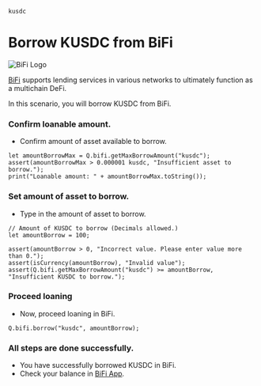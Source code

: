 ```meta-Currency
kusdc
```

# Borrow KUSDC from BiFi

![BiFi Logo](https://s3.ap-northeast-2.amazonaws.com/thebifrost.io/home/bifi/bifi_logo.svg)

[BiFi](https://bifi.finance/) supports lending services in various networks to ultimately function as a multichain DeFi.

In this scenario, you will borrow KUSDC from BiFi.

### Confirm loanable amount.

- Confirm amount of asset available to borrow.

```output-Dynamic
let amountBorrowMax = Q.bifi.getMaxBorrowAmount("kusdc");
assert(amountBorrowMax > 0.000001 kusdc, "Insufficient asset to borrow.");
print("Loanable amount: " + amountBorrowMax.toString());
```

### Set amount of asset to borrow.

- Type in the amount of asset to borrow.

```input KUSDC
// Amount of KUSDC to borrow (Decimals allowed.)
let amountBorrow = 100;
```

```input-Verify
assert(amountBorrow > 0, "Incorrect value. Please enter value more than 0.");
assert(isCurrency(amountBorrow), "Invalid value");
assert(Q.bifi.getMaxBorrowAmount("kusdc") >= amountBorrow, "Insufficient KUSDC to borrow.");
```

### Proceed loaning

- Now, proceed loaning in BiFi.

```taster
Q.bifi.borrow("kusdc", amountBorrow);
```

### All steps are done successfully.

- You have successfully borrowed KUSDC in BiFi.
- Check your balance in [BiFi App](https://app.bifi.finance/).

